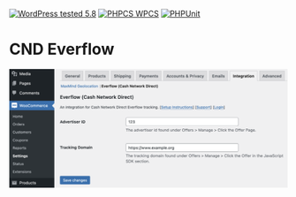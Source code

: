 [![WordPress tested 5.8](https://img.shields.io/badge/WordPress-v5.5%20tested-0073aa.svg)](https://wordpress.org/plugins/bh-wc-cnd-everflow) [![PHPCS WPCS](https://img.shields.io/badge/PHPCS-WordPress%20Coding%20Standards-8892BF.svg)](https://github.com/WordPress-Coding-Standards/WordPress-Coding-Standards) [![PHPUnit ](.github/coverage.svg)](https://brianhenryie.github.io/bh-wc-cnd-everflow/)

# CND Everflow

![Settings page](./assets/screenshot-1.png "Configure the advertiser id and domain")

